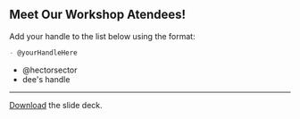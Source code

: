 ## Meet Our Workshop Atendees!

Add your handle to the list below using the format:

```md
- @yourHandleHere
```

- @hectorsector
- dee's handle
---

[Download](nicar.pdf) the slide deck.
